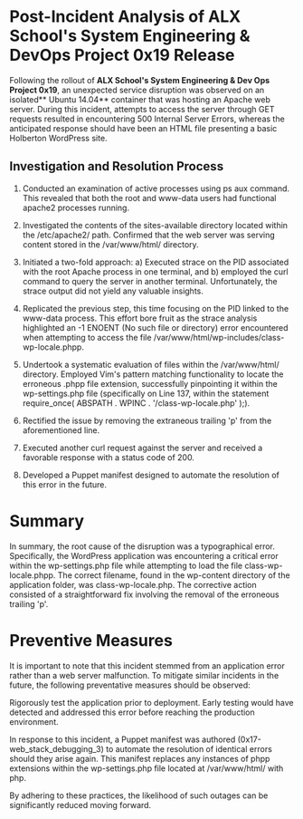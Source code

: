 # Post-Incident Analysis of ALX School's System Engineering & DevOps Project 0x19 Release

Following the rollout of **ALX School's System Engineering & Dev Ops Project 0x19**, an unexpected service disruption was observed on an isolated** Ubuntu 14.04** container that was hosting an Apache web server. During this incident, attempts to access the server through GET requests resulted in encountering 500 Internal Server Errors, whereas the anticipated response should have been an HTML file presenting a basic Holberton WordPress site.

## Investigation and Resolution Process
1. Conducted an examination of active processes using ps aux command. This revealed that both the root and www-data users had functional apache2 processes running.

2. Investigated the contents of the sites-available directory located within the /etc/apache2/ path. Confirmed that the web server was serving content stored in the /var/www/html/ directory.

3. Initiated a two-fold approach: a) Executed strace on the PID associated with the root Apache process in one terminal, and b) employed the curl command to query the server in another terminal. Unfortunately, the strace output did not yield any valuable insights.

4. Replicated the previous step, this time focusing on the PID linked to the www-data process. This effort bore fruit as the strace analysis highlighted an -1 ENOENT (No such file or directory) error encountered when attempting to access the file /var/www/html/wp-includes/class-wp-locale.phpp.

5. Undertook a systematic evaluation of files within the /var/www/html/ directory. Employed Vim's pattern matching functionality to locate the erroneous .phpp file extension, successfully pinpointing it within the wp-settings.php file (specifically on Line 137, within the statement require_once( ABSPATH . WPINC . '/class-wp-locale.php' );).

6. Rectified the issue by removing the extraneous trailing 'p' from the aforementioned line.

7. Executed another curl request against the server and received a favorable response with a status code of 200.

8. Developed a Puppet manifest designed to automate the resolution of this error in the future.

# Summary
In summary, the root cause of the disruption was a typographical error. Specifically, the WordPress application was encountering a critical error within the wp-settings.php file while attempting to load the file class-wp-locale.phpp. The correct filename, found in the wp-content directory of the application folder, was class-wp-locale.php. The corrective action consisted of a straightforward fix involving the removal of the erroneous trailing 'p'.

# Preventive Measures
It is important to note that this incident stemmed from an application error rather than a web server malfunction. To mitigate similar incidents in the future, the following preventative measures should be observed:

Rigorously test the application prior to deployment. Early testing would have detected and addressed this error before reaching the production environment.

In response to this incident, a Puppet manifest was authored (0x17-web_stack_debugging_3) to automate the resolution of identical errors should they arise again. This manifest replaces any instances of phpp extensions within the wp-settings.php file located at /var/www/html/ with php.

By adhering to these practices, the likelihood of such outages can be significantly reduced moving forward.

